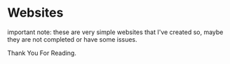 # Websites
important note:
these are very simple websites that I've created
so, maybe they are not completed or have some issues.

Thank You For Reading.
